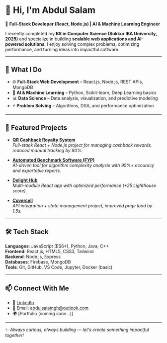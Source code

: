 # 👋 Hi, I'm Abdul Salam

🎯 **Full-Stack Developer (React, Node.js) | AI & Machine Learning Engineer**

I recently completed my **BS in Computer Science (Sukkur IBA University, 2025)** and specialize in building **scalable web applications and AI-powered solutions**. I enjoy solving complex problems, optimizing performance, and turning ideas into impactful software.

---

## 🔹 What I Do
- 🌐 **Full-Stack Web Development** – React.js, Node.js, REST APIs, MongoDB  
- 🤖 **AI & Machine Learning** – Python, Scikit-learn, Deep Learning basics  
- 📊 **Data Science** – Data analysis, visualization, and predictive modeling  
- ⚡ **Problem Solving** – Algorithms, DSA, and performance optimization  

---

## 🚀 Featured Projects
- **[QR Cashback Royalty System](https://github.com/abdulsalam2121/qr_cashback_royalty_system)**  
  *Full-stack React + Node.js project for managing cashback rewards, reduced manual tracking by 80%.*  

- **[Automated Benchmark Software (FYP)](https://github.com/abdulsalam2121/fyp)**  
  *AI-driven tool for algorithm complexity analysis with 95%+ accuracy and exportable reports.*  

- **[Delight Hub](https://github.com/abdulsalam2121/Delight-Hub)**  
  *Multi-module React app with optimized performance (+25 Lighthouse score).*  

- **[Covercell](https://github.com/abdulsalam2121/covercell)**  
  *API integration + state management project, improved page load by 1.5s.*  

---

## 🛠️ Tech Stack
**Languages**: JavaScript (ES6+), Python, Java, C++  
**Frontend**: React.js, HTML5, CSS3, Tailwind  
**Backend**: Node.js, Express  
**Databases**: Firebase, MongoDB  
**Tools**: Git, GitHub, VS Code, Jupyter, Docker (basic)  

---

## 📫 Connect With Me
- 💼 [LinkedIn](https://www.linkedin.com/in/abdulsalam2121/)  
- 📧 Email: abdulsalamgh@outlook.com  
- 🌍 [Portfolio (coming soon...)]  

---
✨ *Always curious, always building — let's create something impactful together!*  

